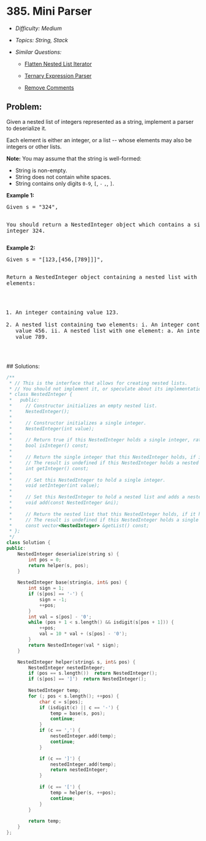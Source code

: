 # 385. Mini Parser

* *Difficulty: Medium*

* *Topics: String, Stack*

* *Similar Questions:*

  * [Flatten Nested List Iterator](flatten-nested-list-iterator.md)

  * [Ternary Expression Parser](ternary-expression-parser.md)

  * [Remove Comments](remove-comments.md)

## Problem:

<p>Given a nested list of integers represented as a string, implement a parser to deserialize it.</p>

<p>Each element is either an integer, or a list -- whose elements may also be integers or other lists.</p>

<p><b>Note:</b>
You may assume that the string is well-formed:
<ul>
<li>String is non-empty.</li>
<li>String does not contain white spaces.</li>
<li>String contains only digits <code>0-9</code>, <code>[</code>, <code>-</code> <code>,</code>, <code>]</code>.</li>
</ul>
</p>

<p><b>Example 1:</b>
<pre>
Given s = "324",

You should return a NestedInteger object which contains a single integer 324.
</pre>
</p>

<p><b>Example 2:</b>
<pre>
Given s = "[123,[456,[789]]]",

Return a NestedInteger object containing a nested list with 2 elements:

1. An integer containing value 123.
2. A nested list containing two elements:
    i.  An integer containing value 456.
    ii. A nested list with one element:
         a. An integer containing value 789.
</pre>
</p>
## Solutions:

```c++
/**
 * // This is the interface that allows for creating nested lists.
 * // You should not implement it, or speculate about its implementation
 * class NestedInteger {
 *   public:
 *     // Constructor initializes an empty nested list.
 *     NestedInteger();
 *
 *     // Constructor initializes a single integer.
 *     NestedInteger(int value);
 *
 *     // Return true if this NestedInteger holds a single integer, rather than a nested list.
 *     bool isInteger() const;
 *
 *     // Return the single integer that this NestedInteger holds, if it holds a single integer
 *     // The result is undefined if this NestedInteger holds a nested list
 *     int getInteger() const;
 *
 *     // Set this NestedInteger to hold a single integer.
 *     void setInteger(int value);
 *
 *     // Set this NestedInteger to hold a nested list and adds a nested integer to it.
 *     void add(const NestedInteger &ni);
 *
 *     // Return the nested list that this NestedInteger holds, if it holds a nested list
 *     // The result is undefined if this NestedInteger holds a single integer
 *     const vector<NestedInteger> &getList() const;
 * };
 */
class Solution {
public:
    NestedInteger deserialize(string s) {
        int pos = 0;
        return helper(s, pos);
    }
    
    NestedInteger base(string&s, int& pos) {
        int sign = 1;
        if (s[pos] == '-') {
            sign = -1;
            ++pos;
        }
        int val = s[pos] - '0';
        while (pos + 1 < s.length() && isdigit(s[pos + 1])) {
            ++pos;
            val = 10 * val + (s[pos] - '0');    
        }
        return NestedInteger(val * sign);
    }

    NestedInteger helper(string& s, int& pos) {
        NestedInteger nestedInteger;
        if (pos == s.length())  return NestedInteger();
        if (s[pos] == ']')  return NestedInteger();
        
        NestedInteger temp;
        for (; pos < s.length(); ++pos) {
            char c = s[pos];
            if (isdigit(c) || c == '-') {
                temp = base(s, pos);
                continue;
            }
            if (c == ',') {
                nestedInteger.add(temp);
                continue;
            }

            if (c == ']') {
                nestedInteger.add(temp);
                return nestedInteger;
            }
            
            if (c == '[') {
                temp = helper(s, ++pos);
                continue;
            }
        }
    
        return temp;
    }
};
```
